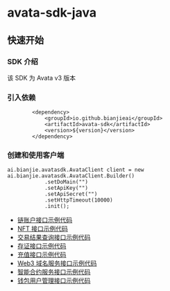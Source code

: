 # avata-sdk-java

## 快速开始

### SDK 介绍
该 SDK 为 Avata v3 版本

### 引入依赖

```
        <dependency>
            <groupId>io.github.bianjieai</groupId>
            <artifactId>avata-sdk</artifactId>
            <version>${version}</version>
        </dependency>
```

### 创建和使用客户端

```
ai.bianjie.avatasdk.AvataClient client = new ai.bianjie.avatasdk.AvataClient.Builder()
            .setDoMain("")
            .setApiKey("")
            .setApiSecret("")
            .setHttpTimeout(10000)
            .init();
```

- [链账户接口示例代码](./src/test/java/AccountTest.java)
- [NFT 接口示例代码](./src/test/java/evm/NftTest.java)
- [交易结果查询接口示例代码](./src/test/java/evm/TxTest.java)
- [存证接口示例代码](./src/test/java/RecordTest.java)
- [充值接口示例代码](./src/test/java/OrderTest.java)
- [Web3 域名服务接口示例代码](./src/test/java/NsTest.java)
- [智能合约服务接口示例代码](./src/test/java/evm/ContractTest.java)
- [钱包用户管理接口示例代码](./src/test/java/evm/UserTest.java)
  
